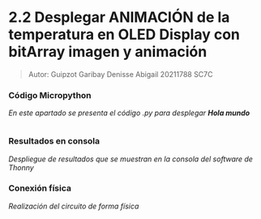 # 2.2 Desplegar ANIMACIÓN de la temperatura en OLED Display con bitArray imagen y animación

>Autor: Guipzot Garibay Denisse Abigail 20211788 SC7C
 
### Código Micropython
_En este apartado se presenta el código .py para desplegar **Hola mundo**_
```python

```
### Resultados en consola
_Despliegue de resultados que se muestran en la consola del software de Thonny_
![]()

### Conexión física
_Realización del circuito de forma física_ 
![]()
